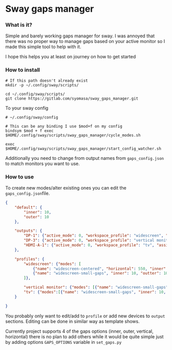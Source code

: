 # Sway gaps manager 


### What is it?

Simple and barely working gaps manager for sway.
I was annoyed that there was no proper way to manage gaps based on your active monitor
so I made this simple tool to help with it. 

I hope this helps you at least on journey on how to get started

### How to install

```shell
# If this path doesn't already exist
mkdir -p ~/.config/sway/scripts/

cd ~/.config/sway/scripts/
git clone https://gitlab.com/syomasa/sway_gaps_manager.git
```

To your sway config 
```
# ~/.config/sway/config

# This can be any binding I use $mod+f on my config
bindsym $mod + f exec $HOME/.config/sway/scripts/sway_gaps_manager/cycle_modes.sh

exec $HOME/.config/sway/scripts/sway_gaps_manager/start_config_watcher.sh
```

Additionally you need to change from output names from `gaps_config.json` 
to match monitors you want to use.

### How to use

To create new modes/alter existing ones you can edit the `gaps_config.json`file.

```json
{
    "default": {
        "inner": 10,
        "outer": 10
    },

    "outputs": {
        "DP-1": {"active_mode": 0, "workspace_profile": "widescreen", "assigned_workspaces": [1,2]},
        "DP-3": {"active_mode": 0, "workspace_profile": "vertical monitor", "assigned_workspaces": [3]},
        "HDMI-A-1": {"active_mode": 0, "workspace_profile": "tv", "assigned_workspaces": [4]}
    },

    "profiles": {
        "widescreen": {"modes": [
            {"name": "widescreen-centered", "horizontal": 550, "inner": 10},
            {"name": "widescreen-small-gaps", "inner": 10, "outter": 10}
        ]},

        "vertical monitor": {"modes": [{"name": "widescreen-small-gaps", "inner": 10, "outter": 5}]},
        "tv": {"modes":[{"name": "widescreen-small-gaps", "inner": 10, "outter": 10}]}
    }

}
```

You probably only want to edit/add to `profile` or add new devices to `output` sections. 
Editing can be done in similar way as template shows. 

Currently project supports 4 of the gaps options
(inner, outer, vertical, horizontal) there is no plan to add others while it would be quite 
simple just by adding options `GAPS_OPTIONS` variable in `set_gaps.py`
 